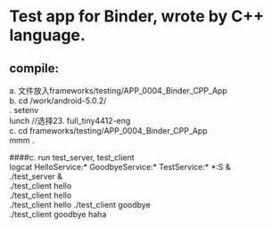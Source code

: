 

Test app for Binder, wrote by C++ language.
=====

compile:  
--
a. 文件放入frameworks/testing/APP_0004_Binder_CPP_App  
b. cd /work/android-5.0.2/  
   . setenv  
   lunch //选择23. full_tiny4412-eng  
c. cd frameworks/testing/APP_0004_Binder_CPP_App  
   mmm .   
  
####c. run test_server, test_client  
logcat HelloService:* GoodbyeService:* TestService:* *:S &  
./test_server &  
./test_client hello   
./test_client hello   
./test_client hello 
./test_client goodbye  
./test_client goodbye haha 
  
